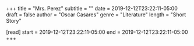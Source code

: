 +++
title = "Mrs. Perez"
subtitle = ""
date = 2019-12-12T23:22:11-05:00
draft = false
author = "Oscar Casares"
genre = "Literature"
length = "Short Story"

[read]
  start = 2019-12-12T23:22:11-05:00
  end = 2019-12-12T23:22:11-05:00
+++
